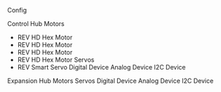 Config

Control Hub
Motors
 - REV HD Hex Motor
 - REV HD Hex Motor
 - REV HD Hex Motor
 - REV HD Hex Motor
Servos
 - REV Smart Servo
Digital Device
Analog Device
I2C Device

Expansion Hub
Motors
Servos
Digital Device
Analog Device
I2C Device